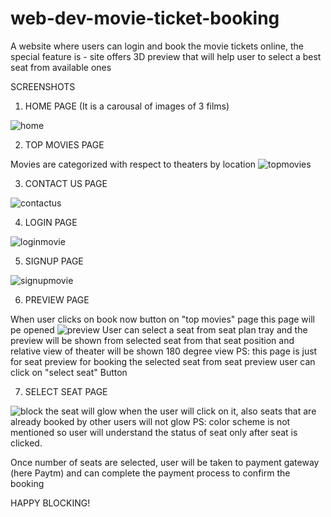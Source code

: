 # web-dev-movie-ticket-booking
A website where users can login and book the movie tickets online, the special feature is - site offers 3D preview that will help user to select a best seat from available ones







SCREENSHOTS

1. HOME PAGE (It is a carousal of images of 3 films)

![home](https://user-images.githubusercontent.com/53445466/69403605-fba17b00-0d20-11ea-82bd-036a25ae4271.png)


2. TOP MOVIES PAGE

Movies are categorized with respect to theaters by location
![topmovies](https://user-images.githubusercontent.com/53445466/69403724-563ad700-0d21-11ea-87e4-a582dfe9c7a9.png)

3. CONTACT US PAGE

![contactus](https://user-images.githubusercontent.com/53445466/69403885-c2b5d600-0d21-11ea-97ac-3de535d9b87e.png)

4. LOGIN PAGE

![loginmovie](https://user-images.githubusercontent.com/53445466/69403913-d5c8a600-0d21-11ea-8bab-b41f766089b8.png)

5. SIGNUP PAGE

![signupmovie](https://user-images.githubusercontent.com/53445466/69403917-d8c39680-0d21-11ea-90c5-a2218d26d6d9.png)


6. PREVIEW PAGE 

When user clicks on book now button on "top movies" page
this page will pe opened
![preview](https://user-images.githubusercontent.com/53445466/69403980-0577ae00-0d22-11ea-8f75-0daf2eebb0df.png)
User can select a seat from seat plan tray and the preview will be shown from selected seat from that seat position and relative view
of theater will be shown 180 degree view
PS: this page is just for seat preview for booking the selected seat from seat preview user can click on "select seat" Button

7. SELECT SEAT PAGE

![block](https://user-images.githubusercontent.com/53445466/69404264-df064280-0d22-11ea-916c-d59b9a084e7e.png)
the seat will glow when the user will click on it, also seats that are already booked by other users will not glow
PS: color scheme is not mentioned so user will understand the status of seat only after seat is clicked.


Once number of seats are selected, user will be taken to payment gateway (here Paytm) and can complete the payment process to confirm the booking


HAPPY BLOCKING!
